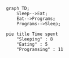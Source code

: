 

<!---
- 👋 Hi, I’m @Eppepa03
- 👀 I’m interested in ...
- 🌱 I’m currently learning ...
- 💞️ I’m looking to collaborate on ...
- 📫 How to reach me ...
- 😄 Pronouns: ...
- ⚡ Fun fact: ...
Eppepa03/Eppepa03 is a ✨ special ✨ repository because its `README.md` (this file) appears on your GitHub profile.
You can click the Preview link to take a look at your changes.
--->

```mermaid
graph TD;
    Sleep-->Eat;
    Eat-->Programs;
    Programs-->Sleep;
```
```mermaid
pie title Time spent
    "Sleeping" : 8
    "Eating" : 5
    "Programsing" : 11
```
